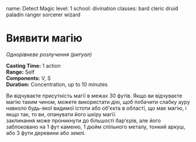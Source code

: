 name: Detect Magic level: 1 school: divination classes: bard cleric druid paladin ranger sorcerer wizard

# Виявити магію
_Однорівневе розлучення (ритуал)_

**Casting Time:** 1 action    
**Range:** Self    
**Components:** V, S    
**Duration:** Concentration, up to 10 minutes

Ви відчуваєте присутність магії в межах 30 футів. Якщо ви відчуваєте магію таким чином, можете використати дію, щоб побачити слабку ауру навколо будь-якої видимої істоти або об'єкта в області, що має магію, і якщо так, то ви, опанувати його шкіру магії.    
заклинання може проникнути до більшості бар'єрів, але його заблоковано на 1 фут каменю, 1 дюйм спільного металу, тонкий аркуш, або 3 фути деревини або землі. 